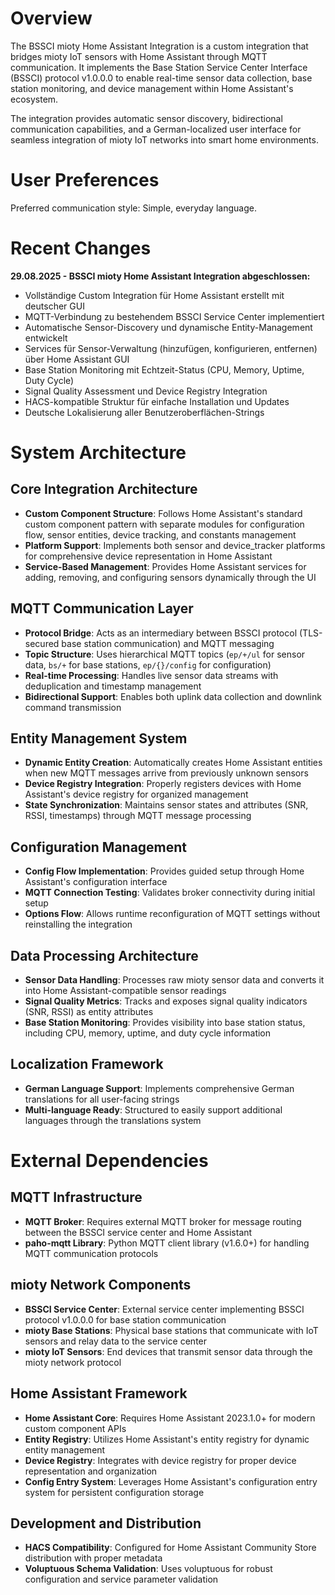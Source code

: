 # Overview

The BSSCI mioty Home Assistant Integration is a custom integration that bridges mioty IoT sensors with Home Assistant through MQTT communication. It implements the Base Station Service Center Interface (BSSCI) protocol v1.0.0.0 to enable real-time sensor data collection, base station monitoring, and device management within Home Assistant's ecosystem.

The integration provides automatic sensor discovery, bidirectional communication capabilities, and a German-localized user interface for seamless integration of mioty IoT networks into smart home environments.

# User Preferences

Preferred communication style: Simple, everyday language.

# Recent Changes

**29.08.2025 - BSSCI mioty Home Assistant Integration abgeschlossen:**
- Vollständige Custom Integration für Home Assistant erstellt mit deutscher GUI
- MQTT-Verbindung zu bestehendem BSSCI Service Center implementiert  
- Automatische Sensor-Discovery und dynamische Entity-Management entwickelt
- Services für Sensor-Verwaltung (hinzufügen, konfigurieren, entfernen) über Home Assistant GUI
- Base Station Monitoring mit Echtzeit-Status (CPU, Memory, Uptime, Duty Cycle)
- Signal Quality Assessment und Device Registry Integration
- HACS-kompatible Struktur für einfache Installation und Updates
- Deutsche Lokalisierung aller Benutzeroberflächen-Strings

# System Architecture

## Core Integration Architecture
- **Custom Component Structure**: Follows Home Assistant's standard custom component pattern with separate modules for configuration flow, sensor entities, device tracking, and constants management
- **Platform Support**: Implements both sensor and device_tracker platforms for comprehensive device representation in Home Assistant
- **Service-Based Management**: Provides Home Assistant services for adding, removing, and configuring sensors dynamically through the UI

## MQTT Communication Layer
- **Protocol Bridge**: Acts as an intermediary between BSSCI protocol (TLS-secured base station communication) and MQTT messaging
- **Topic Structure**: Uses hierarchical MQTT topics (`ep/+/ul` for sensor data, `bs/+` for base stations, `ep/{}/config` for configuration)
- **Real-time Processing**: Handles live sensor data streams with deduplication and timestamp management
- **Bidirectional Support**: Enables both uplink data collection and downlink command transmission

## Entity Management System
- **Dynamic Entity Creation**: Automatically creates Home Assistant entities when new MQTT messages arrive from previously unknown sensors
- **Device Registry Integration**: Properly registers devices with Home Assistant's device registry for organized management
- **State Synchronization**: Maintains sensor states and attributes (SNR, RSSI, timestamps) through MQTT message processing

## Configuration Management
- **Config Flow Implementation**: Provides guided setup through Home Assistant's configuration interface
- **MQTT Connection Testing**: Validates broker connectivity during initial setup
- **Options Flow**: Allows runtime reconfiguration of MQTT settings without reinstalling the integration

## Data Processing Architecture
- **Sensor Data Handling**: Processes raw mioty sensor data and converts it into Home Assistant-compatible sensor readings
- **Signal Quality Metrics**: Tracks and exposes signal quality indicators (SNR, RSSI) as entity attributes
- **Base Station Monitoring**: Provides visibility into base station status, including CPU, memory, uptime, and duty cycle information

## Localization Framework
- **German Language Support**: Implements comprehensive German translations for all user-facing strings
- **Multi-language Ready**: Structured to easily support additional languages through the translations system

# External Dependencies

## MQTT Infrastructure
- **MQTT Broker**: Requires external MQTT broker for message routing between the BSSCI service center and Home Assistant
- **paho-mqtt Library**: Python MQTT client library (v1.6.0+) for handling MQTT communication protocols

## mioty Network Components
- **BSSCI Service Center**: External service center implementing BSSCI protocol v1.0.0.0 for base station communication
- **mioty Base Stations**: Physical base stations that communicate with IoT sensors and relay data to the service center
- **mioty IoT Sensors**: End devices that transmit sensor data through the mioty network protocol

## Home Assistant Framework
- **Home Assistant Core**: Requires Home Assistant 2023.1.0+ for modern custom component APIs
- **Entity Registry**: Utilizes Home Assistant's entity registry for dynamic entity management
- **Device Registry**: Integrates with device registry for proper device representation and organization
- **Config Entry System**: Leverages Home Assistant's configuration entry system for persistent configuration storage

## Development and Distribution
- **HACS Compatibility**: Configured for Home Assistant Community Store distribution with proper metadata
- **Voluptuous Schema Validation**: Uses voluptuous for robust configuration and service parameter validation